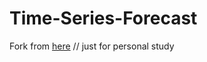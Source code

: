 # Time-Series-Forecast
 Fork from [here](https://github.com/EthanChenYZ/Time-Series-Forecast) //
just for personal study
